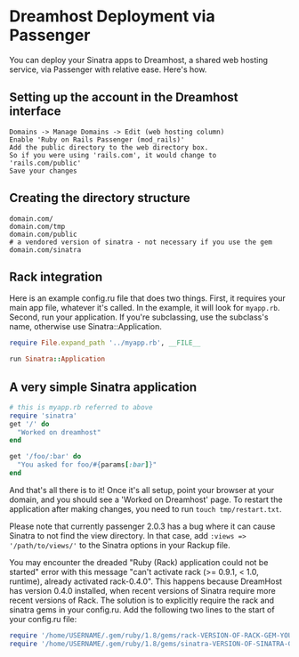 # Dreamhost Deployment via Passenger

You can deploy your Sinatra apps to Dreamhost, a shared web hosting service,
via Passenger with relative ease. Here's how.

## Setting up the account in the Dreamhost interface

```
Domains -> Manage Domains -> Edit (web hosting column)
Enable 'Ruby on Rails Passenger (mod_rails)'
Add the public directory to the web directory box.
So if you were using 'rails.com', it would change to 'rails.com/public'
Save your changes
```

## Creating the directory structure

```
domain.com/
domain.com/tmp
domain.com/public
# a vendored version of sinatra - not necessary if you use the gem
domain.com/sinatra
```

## Rack integration

Here is an example config.ru file that does two things.  First, it requires
your main app file, whatever it's called. In the example, it will look for
`myapp.rb`.  Second, run your application.  If you're subclassing, use the
subclass's name, otherwise use Sinatra::Application.

```ruby
require File.expand_path '../myapp.rb', __FILE__

run Sinatra::Application
```

## A very simple Sinatra application

```ruby
# this is myapp.rb referred to above
require 'sinatra'
get '/' do
  "Worked on dreamhost"
end

get '/foo/:bar' do
  "You asked for foo/#{params[:bar]}"
end
```

And that's all there is to it! Once it's all setup, point your browser at your
domain, and you should see a 'Worked on Dreamhost' page. To restart the
application after making changes, you need to run `touch tmp/restart.txt`.

Please note that currently passenger 2.0.3 has a bug where it can cause Sinatra
to not find the view directory. In that case, add `:views => '/path/to/views/'`
to the Sinatra options in your Rackup file.

You may encounter the dreaded "Ruby (Rack) application could not be started"
error with this message "can't activate rack (>= 0.9.1, < 1.0, runtime),
already activated rack-0.4.0". This happens because DreamHost has version 0.4.0
installed, when recent versions of Sinatra require more recent versions of Rack.
The solution is to explicitly require the rack and sinatra gems in your
config.ru. Add the following two lines to the start of your config.ru file:

```ruby
require '/home/USERNAME/.gem/ruby/1.8/gems/rack-VERSION-OF-RACK-GEM-YOU-HAVE-INSTALLED/lib/rack.rb'
require '/home/USERNAME/.gem/ruby/1.8/gems/sinatra-VERSION-OF-SINATRA-GEM-YOU-HAVE-INSTALLED/lib/sinatra.rb'
```
